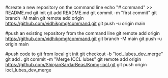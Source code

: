 #create a new repository on the command line
echo "# command" >> README.md
git init
git add README.md
git commit -m "first commit"
git branch -M main
git remote add origin https://github.com/vidhikpmg/command.git
git push -u origin main


#push an existing repository from the command line
git remote add origin https://github.com/vidhikpmg/command.git
git branch -M main
git push -u origin main


#push code to git from local
git init
git checkout -b "iocl_lubes_dev_merge"
git add .
git commit -m "Merge IOCL lubes"
git remote add origin https://github.com/ShinjanSardarBeas/Kpmg-iocl.git
git push origin iocl_lubes_dev_merge

